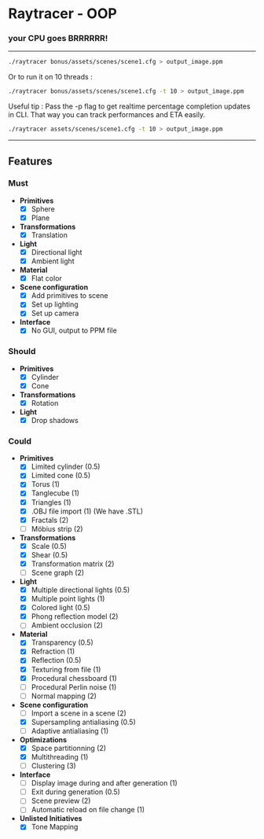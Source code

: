 
# Raytracer - OOP

### your CPU goes BRRRRRR!

---

```bash
./raytracer bonus/assets/scenes/scene1.cfg > output_image.ppm
```
Or to run it on 10 threads :
```bash
./raytracer bonus/assets/scenes/scene1.cfg -t 10 > output_image.ppm
```
Useful tip : Pass the -p flag to get realtime percentage completion updates in CLI. That way you can track performances and ETA easily.
```bash
./raytracer assets/scenes/scene1.cfg -t 10 > output_image.ppm
```


---

## Features

### Must
- **Primitives**
    - [x] Sphere
    - [x] Plane
- **Transformations**
    - [x] Translation
- **Light**
    - [x] Directional light
    - [x] Ambient light
- **Material**
    - [x] Flat color
- **Scene configuration**
    - [x] Add primitives to scene
    - [x] Set up lighting
    - [x] Set up camera
- **Interface**
    - [x] No GUI, output to PPM file

### Should
- **Primitives**
    - [x] Cylinder
    - [x] Cone
- **Transformations**
    - [x] Rotation
- **Light**
    - [x] Drop shadows

### Could
- **Primitives**
    - [x] Limited cylinder (0.5)
    - [x] Limited cone (0.5)
    - [x] Torus (1)
    - [x] Tanglecube (1)
    - [x] Triangles (1)
    - [x] .OBJ file import (1) (We have .STL)
    - [x] Fractals (2)
    - [ ] Möbius strip (2)

- **Transformations**
    - [x] Scale (0.5)
    - [x] Shear (0.5)
    - [x] Transformation matrix (2)
    - [ ] Scene graph (2)

- **Light**
    - [x] Multiple directional lights (0.5)
    - [x] Multiple point lights (1)
    - [x] Colored light (0.5)
    - [x] Phong reflection model (2)
    - [ ] Ambient occlusion (2)

- **Material**
    - [x] Transparency (0.5)
    - [x] Refraction (1)
    - [x] Reflection (0.5)
    - [x] Texturing from file (1)
    - [x] Procedural chessboard (1)
    - [ ] Procedural Perlin noise (1)
    - [ ] Normal mapping (2)

- **Scene configuration**
    - [ ] Import a scene in a scene (2)
    - [x] Supersampling antialiasing (0.5)
    - [ ] Adaptive antialiasing (1)

- **Optimizations**
    - [x] Space partitionning (2)
    - [x] Multithreading (1)
    - [ ] Clustering (3)

- **Interface**
    - [ ] Display image during and after generation (1)
    - [ ] Exit during generation (0.5)
    - [ ] Scene preview (2)
    - [ ] Automatic reload on file change (1)

- **Unlisted Initiatives**
    - [x] Tone Mapping